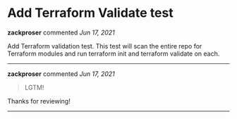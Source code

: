 # Add Terraform Validate test

**zackproser** commented *Jun 17, 2021*

Add Terraform validation test. This test will scan the entire repo for Terraform modules and run terraform init and terraform validate on each.
<br />
***


**zackproser** commented *Jun 17, 2021*

> LGTM!

Thanks for reviewing!
***


